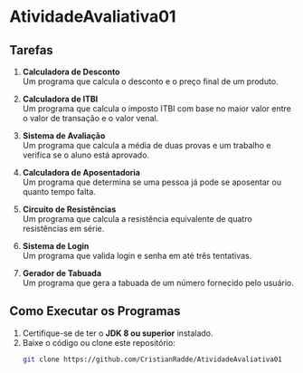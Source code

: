 # AtividadeAvaliativa01
## Tarefas

1. **Calculadora de Desconto**  
   Um programa que calcula o desconto e o preço final de um produto.
   
2. **Calculadora de ITBI**  
   Um programa que calcula o imposto ITBI com base no maior valor entre o valor de transação e o valor venal.

3. **Sistema de Avaliação**  
   Um programa que calcula a média de duas provas e um trabalho e verifica se o aluno está aprovado.

4. **Calculadora de Aposentadoria**  
   Um programa que determina se uma pessoa já pode se aposentar ou quanto tempo falta.

5. **Circuito de Resistências**  
   Um programa que calcula a resistência equivalente de quatro resistências em série.

6. **Sistema de Login**  
   Um programa que valida login e senha em até três tentativas.

7. **Gerador de Tabuada**  
   Um programa que gera a tabuada de um número fornecido pelo usuário.

## Como Executar os Programas

1. Certifique-se de ter o **JDK 8 ou superior** instalado.
2. Baixe o código ou clone este repositório:
   ```bash
   git clone https://github.com/CristianRadde/AtividadeAvaliativa01